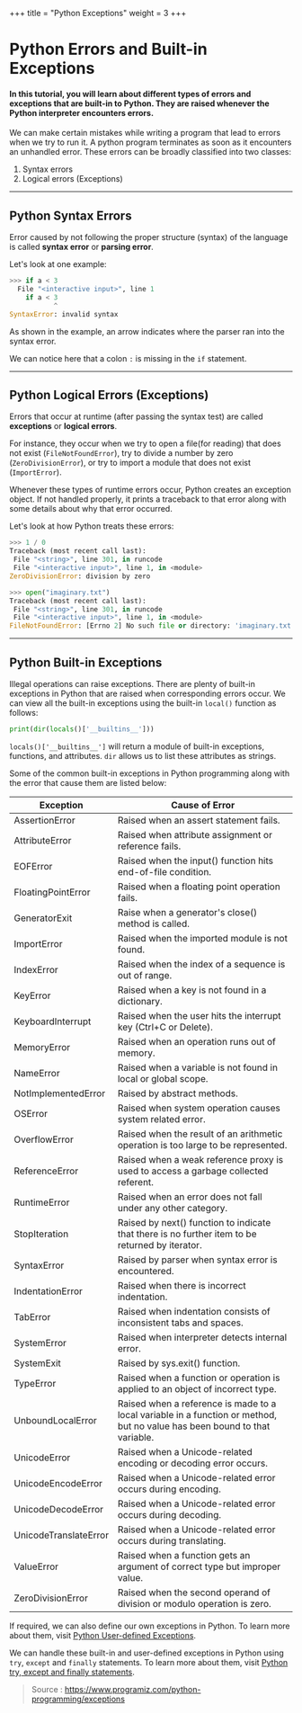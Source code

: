 +++
title = "Python Exceptions"
weight = 3
+++
# Python Errors and Built-in Exceptions

#### In this tutorial, you will learn about different types of errors and exceptions that are built-in to Python. They are raised whenever the Python interpreter encounters errors.

We can make certain mistakes while writing a program that lead to errors when we try to run it. A python program terminates as soon as it encounters an unhandled error. These errors can be broadly classified into two classes:

1.  Syntax errors
2.  Logical errors (Exceptions)

----------

## Python Syntax Errors

Error caused by not following the proper structure (syntax) of the language is called  **syntax error**  or  **parsing error**.

Let's look at one example:

```py
>>> if a < 3
  File "<interactive input>", line 1
    if a < 3
           ^
SyntaxError: invalid syntax
```

As shown in the example, an arrow indicates where the parser ran into the syntax error.

We can notice here that a colon  `:`  is missing in the  `if`  statement.

----------

## Python Logical Errors (Exceptions)

Errors that occur at runtime (after passing the syntax test) are called  **exceptions**  or  **logical errors**.

For instance, they occur when we try to open a file(for reading) that does not exist (`FileNotFoundError`), try to divide a number by zero (`ZeroDivisionError`), or try to import a module that does not exist (`ImportError`).

Whenever these types of runtime errors occur, Python creates an exception object. If not handled properly, it prints a traceback to that error along with some details about why that error occurred.

Let's look at how Python treats these errors:

```py
>>> 1 / 0
Traceback (most recent call last):
 File "<string>", line 301, in runcode
 File "<interactive input>", line 1, in <module>
ZeroDivisionError: division by zero

>>> open("imaginary.txt")
Traceback (most recent call last):
 File "<string>", line 301, in runcode
 File "<interactive input>", line 1, in <module>
FileNotFoundError: [Errno 2] No such file or directory: 'imaginary.txt'
```

----------

## Python Built-in Exceptions

Illegal operations can raise exceptions. There are plenty of built-in exceptions in Python that are raised when corresponding errors occur. We can view all the built-in exceptions using the built-in  `local()`  function as follows:

```py
print(dir(locals()['__builtins__']))
```

`locals()['__builtins__']`  will return a module of built-in exceptions, functions, and attributes.  `dir`  allows us to list these attributes as strings.

Some of the common built-in exceptions in Python programming along with the error that cause them are listed below:


| Exception |Cause of Error |
|----------|----------|
| AssertionError |Raised when an assert statement fails. |
| AttributeError |Raised when attribute assignment or reference fails. |
| EOFError |Raised when the input() function hits end-of-file condition. |
| FloatingPointError |Raised when a floating point operation fails. |
| GeneratorExit |Raise when a generator's close() method is called. |
| ImportError |Raised when the imported module is not found. |
| IndexError |Raised when the index of a sequence is out of range. |
| KeyError |Raised when a key is not found in a dictionary. |
| KeyboardInterrupt |Raised when the user hits the interrupt key (Ctrl+C or Delete). |
| MemoryError |Raised when an operation runs out of memory. |
| NameError |Raised when a variable is not found in local or global scope. |
| NotImplementedError |Raised by abstract methods. |
| OSError |Raised when system operation causes system related error. |
| OverflowError |Raised when the result of an arithmetic operation is too large to be represented. |
| ReferenceError |Raised when a weak reference proxy is used to access a garbage collected referent. |
| RuntimeError |Raised when an error does not fall under any other category. |
| StopIteration |Raised by next() function to indicate that there is no further item to be returned by iterator. |
| SyntaxError |Raised by parser when syntax error is encountered. |
| IndentationError |Raised when there is incorrect indentation. |
| TabError |Raised when indentation consists of inconsistent tabs and spaces. |
| SystemError |Raised when interpreter detects internal error. |
| SystemExit |Raised by sys.exit() function. |
| TypeError |Raised when a function or operation is applied to an object of incorrect type. |
| UnboundLocalError |Raised when a reference is made to a local variable in a function or method, but no value has been bound to that variable. |
| UnicodeError |Raised when a Unicode-related encoding or decoding error occurs. |
| UnicodeEncodeError |Raised when a Unicode-related error occurs during encoding. |
| UnicodeDecodeError |Raised when a Unicode-related error occurs during decoding. |
| UnicodeTranslateError |Raised when a Unicode-related error occurs during translating. |
| ValueError |Raised when a function gets an argument of correct type but improper value. |
| ZeroDivisionError |Raised when the second operand of division or modulo operation is zero. |

If required, we can also define our own exceptions in Python. To learn more about them, visit  [Python User-defined Exceptions](https://www.programiz.com/python-programming/user-defined-exception).

We can handle these built-in and user-defined exceptions in Python using  `try`,  `except`  and  `finally`  statements. To learn more about them, visit  [Python try, except and finally statements](https://www.programiz.com/python-programming/exception-handling).

> Source : https://www.programiz.com/python-programming/exceptions